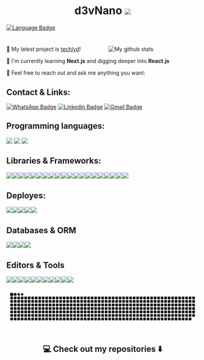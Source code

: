 <h1 align="center">
  d3vNano
  <img align="center" src="https://readme-typing-svg.demolab.com?font=Fira+Code&color=FFFFFF&center=true&vCenter=true&width=1000&lines=Hello!+My+name+is+Luiz+Dorigo;and+i'm+a+Full+Stack+Developer." />
</h1>

[![Language Badge](https://img.shields.io/badge/Language-EN--US-000?labelColor=000&style=social)](https://github.com/d3vNano/d3vNano/blob/main/README.md)
<h1></h1>


<div>
<img align="right" width="47%" src="https://github-readme-stats.vercel.app/api?username=d3vNano&title_color=FFF&icon_color=FFF&text_color=9f9f9f&border_color=000000&bg_color=000&show_icons=true" alt="My github stats"/>


🔭 My latest project is [techlyd]()!

🌱 I'm currently learning **Next.js** and digging deeper into **React.js**

💬 Feel free to reach out and ask me anything you want:
</div>

<h2>Contact & Links:</h2>

<!--
<img align="right" width="50%" src="https://github-readme-stats.vercel.app/api/top-langs/?username=d3vNano&langs_count=3&title_color=FFF&icon_color=FFF&text_color=9f9f9f&border_color=000000&bg_color=050505"/>
-->


[![WhatsApp Badge](https://img.shields.io/badge/WhatsApp-000000?style=for-the-badge&logo=whatsapp&logoColor=white)](https://wa.me/5541996627334?text=Ol%C3%A1%2C+vim+atrav%C3%A9s+do+seu+GitHub%21+... "Contato via WhatsApp")
[![Linkedin Badge](https://img.shields.io/badge/-in/d3vNano-000000?style=for-the-badge&logo=Linkedin&logoColor=white)](https://www.linkedin.com/in/d3vNano/ "Conecte-se no LinkedIn")
[![Gmail Badge](https://img.shields.io/badge/-contato.dorigo@gmail.com-000000?style=for-the-badge&logo=Gmail&logoColor=white)](mailto:contao.dorigo@gmail.com "Contato via E-mail")

<h2>Programming languages:</h2>

<img src="https://img.shields.io/badge/HTML5-000?style=for-the-badge&logo=html5&logoColor=white"/> <img src="https://img.shields.io/badge/CSS3-000?style=for-the-badge&logo=css3&logoColor=white"/> <img src="https://img.shields.io/badge/JavaScript-000?style=for-the-badge&logo=javascript&logoColor=FFFFFF"/>

<h2>Libraries & Frameworks:</h2>

<img src="https://img.shields.io/badge/React.js-000?style=for-the-badge&logo=react&logoColor=FFFFFF"/><img src="https://img.shields.io/badge/styled--components-000?style=for-the-badge&logo=styled-components&logoColor=white"/><img src="https://img.shields.io/badge/React Query-000?style=for-the-badge&logo=reactquery&logoColor=white"/><img src="https://img.shields.io/badge/Axios|Fetch-000?style=for-the-badge&logo=axios&logoColor=white"/><img src="https://img.shields.io/badge/webpack-000?style=for-the-badge&logo=webpack&logoColor=white"/><img src="https://img.shields.io/badge/Prettier-000?style=for-the-badge&logo=prettier&logoColor=FFFFFF"/><img src="https://img.shields.io/badge/Next.js-000?style=for-the-badge&logo=next.js&logoColor=FFFFFF"/><img src="https://img.shields.io/badge/Sass|Scss-000?style=for-the-badge&logo=sass&logoColor=white"/><img src="https://img.shields.io/badge/TailwindCss-000?style=for-the-badge&logo=tailwindcss&logoColor=white"/><img src="https://img.shields.io/badge/Node.js-000?style=for-the-badge&logo=nodedotjs&logoColor=white"/><img src="https://img.shields.io/badge/Express.js-000?style=for-the-badge&logo=express&logoColor=white"/><img src="https://img.shields.io/badge/Typescript-000?style=for-the-badge&logo=typescript&logoColor=white"/><img src="https://img.shields.io/badge/JWT-000?style=for-the-badge&logo=jsonwebtokens&logoColor=white"/><img src="https://img.shields.io/badge/oauth-000?style=for-the-badge&logo=singlestore&logoColor=white"/><img src="https://img.shields.io/badge/jest-000?style=for-the-badge&logo=jest&logoColor=white"/><img src="https://img.shields.io/badge/nest.js-000?style=for-the-badge&logo=nestjs&logoColor=white"/><img src="https://img.shields.io/badge/npm-000?style=for-the-badge&logo=npm&logoColor=white"/><img src="https://img.shields.io/badge/dotenv-000?style=for-the-badge&logo=dotenv&logoColor=white"/><img src="https://img.shields.io/badge/eslint-000?style=for-the-badge&logo=eslint&logoColor=white"/><img src="https://img.shields.io/badge/docker-000?style=for-the-badge&logo=docker&logoColor=white"/>

<h2>Deployes:</h2>

<img src="https://img.shields.io/badge/vercel-000?style=for-the-badge&logo=vercel&logoColor=white"/><img src="https://img.shields.io/badge/render-000?style=for-the-badge&logo=render&logoColor=white"/><img src="https://img.shields.io/badge/MongoDB Atlas-000?style=for-the-badge&logo=mongodb&logoColor=white"/><img src="https://img.shields.io/badge/aws-000?style=for-the-badge&logo=amazonaws&logoColor=white"/><img src="https://img.shields.io/badge/MongoDB-000?style=for-the-badge&logo=mongodb&logoColor=white"/>

<h2>Databases & ORM</h2>

<img src="https://img.shields.io/badge/MongoDB-000?style=for-the-badge&logo=mongodb&logoColor=white"/><img src="https://img.shields.io/badge/postgresql-000?style=for-the-badge&logo=postgresql&logoColor=white"/><img src="https://img.shields.io/badge/prisma-000?style=for-the-badge&logo=prisma&logoColor=white"/><img src="https://img.shields.io/badge/redis-000?style=for-the-badge&logo=redis&logoColor=white"/>

<h2>Editors & Tools</h2>

<img src="https://img.shields.io/badge/vscode-000?style=for-the-badge&logo=visualstudiocode&logoColor=white"/><img src="https://img.shields.io/badge/git-000?style=for-the-badge&logo=git&logoColor=white"/><img src="https://img.shields.io/badge/notion-000?style=for-the-badge&logo=notion&logoColor=white"/><img src="https://img.shields.io/badge/trello-000?style=for-the-badge&logo=trello&logoColor=white"/><img src="https://img.shields.io/badge/figma-000?style=for-the-badge&logo=figma&logoColor=white"/><img src="https://img.shields.io/badge/adobe cc-000?style=for-the-badge&logo=adobecreativecloud&logoColor=white"/><img src="https://img.shields.io/badge/photoshop-000?style=for-the-badge&logo=adobephotoshop&logoColor=white"/><img src="https://img.shields.io/badge/illustrator-000?style=for-the-badge&logo=adobeillustrator&logoColor=white"/><img src="https://img.shields.io/badge/indesign-000?style=for-the-badge&logo=adobeindesign&logoColor=white"/><img src="https://img.shields.io/badge/dreamweaver-000?style=for-the-badge&logo=adobedreamweaver&logoColor=white"/><img src="https://img.shields.io/badge/premiere-000?style=for-the-badge&logo=adobepremierepro&logoColor=white"/>


<img src="https://raw.githubusercontent.com/Platane/snk/output/github-contribution-grid-snake.svg" alt="Snake animation" />

<h2 align="center">💻 Check out my repositories ⬇️</h2>
